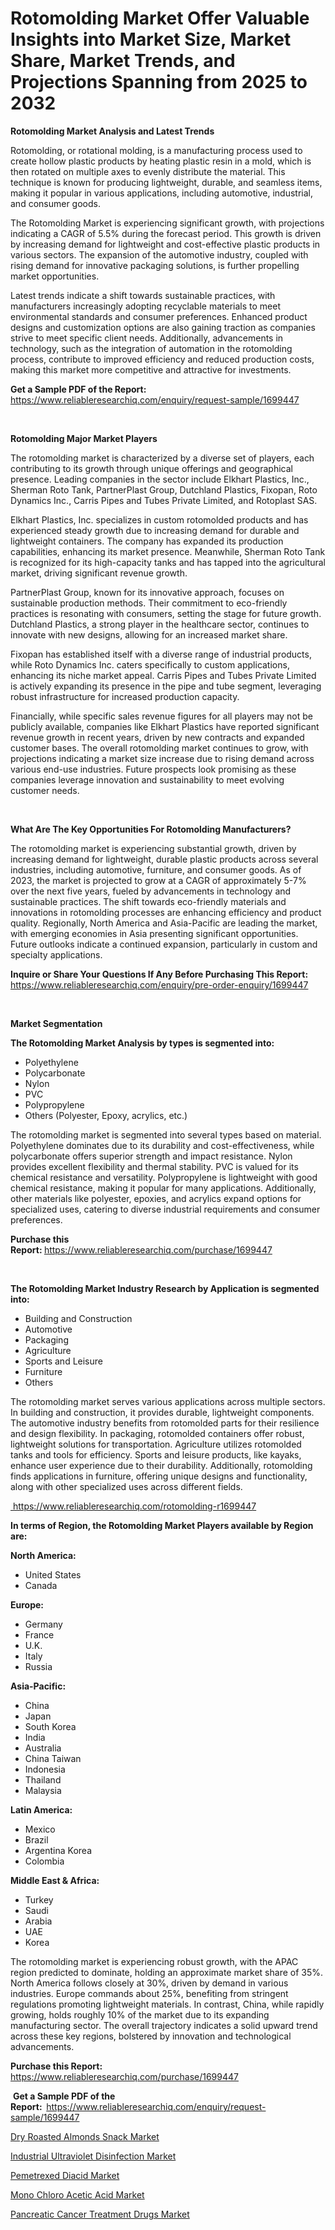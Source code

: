 <p><h1>Rotomolding Market Offer Valuable Insights into Market Size, Market Share, Market Trends, and Projections Spanning from 2025 to 2032</h1></p><p><strong>Rotomolding Market Analysis and Latest Trends</strong></p>
<p><p>Rotomolding, or rotational molding, is a manufacturing process used to create hollow plastic products by heating plastic resin in a mold, which is then rotated on multiple axes to evenly distribute the material. This technique is known for producing lightweight, durable, and seamless items, making it popular in various applications, including automotive, industrial, and consumer goods.</p><p>The Rotomolding Market is experiencing significant growth, with projections indicating a CAGR of 5.5% during the forecast period. This growth is driven by increasing demand for lightweight and cost-effective plastic products in various sectors. The expansion of the automotive industry, coupled with rising demand for innovative packaging solutions, is further propelling market opportunities.</p><p>Latest trends indicate a shift towards sustainable practices, with manufacturers increasingly adopting recyclable materials to meet environmental standards and consumer preferences. Enhanced product designs and customization options are also gaining traction as companies strive to meet specific client needs. Additionally, advancements in technology, such as the integration of automation in the rotomolding process, contribute to improved efficiency and reduced production costs, making this market more competitive and attractive for investments.</p></p>
<p><strong>Get a Sample PDF of the Report:&nbsp;</strong> <a href="https://www.reliableresearchiq.com/enquiry/request-sample/1699447?utm_campaign=1088&utm_medium=2&utm_source=Github&utm_content=ia&utm_term=27032025&utm_id=rotomolding">https://www.reliableresearchiq.com/enquiry/request-sample/1699447</a></p>
<p>&nbsp;</p>
<p><strong>Rotomolding Major Market Players</strong></p>
<p><p>The rotomolding market is characterized by a diverse set of players, each contributing to its growth through unique offerings and geographical presence. Leading companies in the sector include Elkhart Plastics, Inc., Sherman Roto Tank, PartnerPlast Group, Dutchland Plastics, Fixopan, Roto Dynamics Inc., Carris Pipes and Tubes Private Limited, and Rotoplast SAS.</p><p>Elkhart Plastics, Inc. specializes in custom rotomolded products and has experienced steady growth due to increasing demand for durable and lightweight containers. The company has expanded its production capabilities, enhancing its market presence. Meanwhile, Sherman Roto Tank is recognized for its high-capacity tanks and has tapped into the agricultural market, driving significant revenue growth.</p><p>PartnerPlast Group, known for its innovative approach, focuses on sustainable production methods. Their commitment to eco-friendly practices is resonating with consumers, setting the stage for future growth. Dutchland Plastics, a strong player in the healthcare sector, continues to innovate with new designs, allowing for an increased market share.</p><p>Fixopan has established itself with a diverse range of industrial products, while Roto Dynamics Inc. caters specifically to custom applications, enhancing its niche market appeal. Carris Pipes and Tubes Private Limited is actively expanding its presence in the pipe and tube segment, leveraging robust infrastructure for increased production capacity.</p><p>Financially, while specific sales revenue figures for all players may not be publicly available, companies like Elkhart Plastics have reported significant revenue growth in recent years, driven by new contracts and expanded customer bases. The overall rotomolding market continues to grow, with projections indicating a market size increase due to rising demand across various end-use industries. Future prospects look promising as these companies leverage innovation and sustainability to meet evolving customer needs.</p></p>
<p>&nbsp;</p>
<p><strong>What Are The Key Opportunities For Rotomolding Manufacturers?</strong></p>
<p><p>The rotomolding market is experiencing substantial growth, driven by increasing demand for lightweight, durable plastic products across several industries, including automotive, furniture, and consumer goods. As of 2023, the market is projected to grow at a CAGR of approximately 5-7% over the next five years, fueled by advancements in technology and sustainable practices. The shift towards eco-friendly materials and innovations in rotomolding processes are enhancing efficiency and product quality. Regionally, North America and Asia-Pacific are leading the market, with emerging economies in Asia presenting significant opportunities. Future outlooks indicate a continued expansion, particularly in custom and specialty applications.</p></p>
<p><strong>Inquire or Share Your Questions If Any Before Purchasing This Report:</strong> <a href="https://www.reliableresearchiq.com/enquiry/pre-order-enquiry/1699447?utm_campaign=1088&utm_medium=2&utm_source=Github&utm_content=ia&utm_term=27032025&utm_id=rotomolding">https://www.reliableresearchiq.com/enquiry/pre-order-enquiry/1699447</a></p>
<p>&nbsp;</p>
<p><strong>Market Segmentation</strong></p>
<p><strong>The Rotomolding Market Analysis by types is segmented into:</strong></p>
<p><ul><li>Polyethylene</li><li>Polycarbonate</li><li>Nylon</li><li>PVC</li><li>Polypropylene</li><li>Others (Polyester, Epoxy, acrylics, etc.)</li></ul></p>
<p><p>The rotomolding market is segmented into several types based on material. Polyethylene dominates due to its durability and cost-effectiveness, while polycarbonate offers superior strength and impact resistance. Nylon provides excellent flexibility and thermal stability. PVC is valued for its chemical resistance and versatility. Polypropylene is lightweight with good chemical resistance, making it popular for many applications. Additionally, other materials like polyester, epoxies, and acrylics expand options for specialized uses, catering to diverse industrial requirements and consumer preferences.</p></p>
<p><strong>Purchase this Report:&nbsp;</strong><a href="https://www.reliableresearchiq.com/purchase/1699447?utm_campaign=1088&utm_medium=2&utm_source=Github&utm_content=ia&utm_term=27032025&utm_id=rotomolding">https://www.reliableresearchiq.com/purchase/1699447</a></p>
<p>&nbsp;</p>
<p><strong>The Rotomolding Market Industry Research by Application is segmented into:</strong></p>
<p><ul><li>Building and Construction</li><li>Automotive</li><li>Packaging</li><li>Agriculture</li><li>Sports and Leisure</li><li>Furniture</li><li>Others</li></ul></p>
<p><p>The rotomolding market serves various applications across multiple sectors. In building and construction, it provides durable, lightweight components. The automotive industry benefits from rotomolded parts for their resilience and design flexibility. In packaging, rotomolded containers offer robust, lightweight solutions for transportation. Agriculture utilizes rotomolded tanks and tools for efficiency. Sports and leisure products, like kayaks, enhance user experience due to their durability. Additionally, rotomolding finds applications in furniture, offering unique designs and functionality, along with other specialized uses across different fields.</p></p>
<p><a href="https://www.reliableresearchiq.com/rotomolding-r1699447?utm_campaign=1088&utm_medium=2&utm_source=Github&utm_content=ia&utm_term=27032025&utm_id=rotomolding">&nbsp;https://www.reliableresearchiq.com/rotomolding-r1699447</a></p>
<p><strong>In terms of Region, the Rotomolding Market Players available by Region are:</strong></p>
<p>
    <p> <strong> North America: </strong>
        <ul>
            <li>United States</li>
            <li>Canada</li>
        </ul>
        </p> 
    <p> <strong> Europe: </strong>
        <ul>
            <li>Germany</li>
            <li>France</li>
            <li>U.K.</li>
            <li>Italy</li>
            <li>Russia</li>
        </ul>
        </p> 
    <p> <strong> Asia-Pacific: </strong>
        <ul>
            <li>China</li>
            <li>Japan</li>
            <li>South Korea</li>
            <li>India</li>
            <li>Australia</li>
            <li>China Taiwan</li>
            <li>Indonesia</li>
            <li>Thailand</li>
            <li>Malaysia</li>
        </ul>
        </p> 
    <p> <strong> Latin America: </strong>
        <ul>
            <li>Mexico</li>
            <li>Brazil</li>
            <li>Argentina Korea</li>
            <li>Colombia</li>
        </ul>
        </p> 
    <p> <strong> Middle East & Africa: </strong>
        <ul>
            <li>Turkey</li>
            <li>Saudi</li>
            <li>Arabia</li>
            <li>UAE</li>
            <li>Korea</li>
        </ul>
    </p>
    </p>
<p><p>The rotomolding market is experiencing robust growth, with the APAC region predicted to dominate, holding an approximate market share of 35%. North America follows closely at 30%, driven by demand in various industries. Europe commands about 25%, benefiting from stringent regulations promoting lightweight materials. In contrast, China, while rapidly growing, holds roughly 10% of the market due to its expanding manufacturing sector. The overall trajectory indicates a solid upward trend across these key regions, bolstered by innovation and technological advancements.</p></p>
<p><strong>Purchase this Report: </strong><a href="https://www.reliableresearchiq.com/purchase/1699447?utm_campaign=1088&utm_medium=2&utm_source=Github&utm_content=ia&utm_term=27032025&utm_id=rotomolding">https://www.reliableresearchiq.com/purchase/1699447</a></p>
<p>&nbsp;<strong>Get a Sample PDF of the Report:&nbsp;&nbsp;</strong><a href="https://www.reliableresearchiq.com/enquiry/request-sample/1699447?utm_campaign=1088&utm_medium=2&utm_source=Github&utm_content=ia&utm_term=27032025&utm_id=rotomolding">https://www.reliableresearchiq.com/enquiry/request-sample/1699447</a></p>
<p><strong></strong></p>
<p><p><a href="https://github.com/nagateyisu29/Market-Research-Report-List-1/blob/main/dry-roasted-almonds-snack-market.md?utm_campaign=1088&utm_medium=2&utm_source=Github&utm_content=ia&utm_term=27032025&utm_id=rotomolding">Dry Roasted Almonds Snack Market</a></p><p><a href="https://github.com/weisonmanych/Market-Research-Report-List-1/blob/main/industrial-ultraviolet-disinfection-market.md?utm_campaign=1088&utm_medium=2&utm_source=Github&utm_content=ia&utm_term=27032025&utm_id=rotomolding">Industrial Ultraviolet Disinfection Market</a></p><p><a href="https://github.com/rokiahgrendy/Market-Research-Report-List-1/blob/main/pemetrexed-diacid-market.md?utm_campaign=1088&utm_medium=2&utm_source=Github&utm_content=ia&utm_term=27032025&utm_id=rotomolding">Pemetrexed Diacid Market</a></p><p><a href="https://github.com/guzasbahsas/Market-Research-Report-List-1/blob/main/mono-chloro-acetic-acid-market.md?utm_campaign=1088&utm_medium=2&utm_source=Github&utm_content=ia&utm_term=27032025&utm_id=rotomolding">Mono Chloro Acetic Acid Market</a></p><p><a href="https://github.com/steegwajma22/Market-Research-Report-List-1/blob/main/pancreatic-cancer-treatment-drugs-market.md?utm_campaign=1088&utm_medium=2&utm_source=Github&utm_content=ia&utm_term=27032025&utm_id=rotomolding">Pancreatic Cancer Treatment Drugs Market</a></p></p>